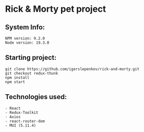 # Rick & Morty pet project

## System Info:

```
NPM version: 9.2.0
Node version: 19.3.0
```

## Starting project:

```
git clone https://github.com/igorslepenkov/rick-and-morty.git
git checkout redux-thunk
npm install
npm start
```

## Technologies used:

```
- React
- Redux-Toolkit
- Axios
- react-router-dom
- MUI (5.11.4)
```
